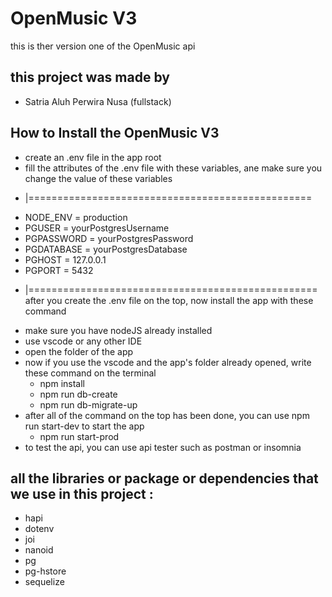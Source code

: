 # OpenMusic V3
this is ther version one of the OpenMusic api

## this project was made by 
- Satria Aluh Perwira Nusa (fullstack)

## How to Install the OpenMusic V3
- create an .env file in the app root
- fill the attributes of the .env file with these variables, ane make sure you change the value of these variables
* |=================================================
- NODE_ENV = production
- PGUSER = yourPostgresUsername
- PGPASSWORD = yourPostgresPassword
- PGDATABASE = yourPostgresDatabase
- PGHOST = 127.0.0.1
- PGPORT =  5432
* |==================================================
after you create the .env file on the top, now install the app with these command 
- make sure you have nodeJS already installed
- use vscode or any other IDE 
- open the folder of the app
- now if you use the vscode and the app's folder already opened, write these command on the terminal
  * npm install
  * npm run db-create
  * npm run db-migrate-up
- after all of the command on the top has been done, you can use npm run start-dev to start the app
  * npm run start-prod
- to test the api, you can use api tester such as postman or insomnia


## all the libraries or package or dependencies that we use in this project :
- hapi
- dotenv
- joi
- nanoid
- pg
- pg-hstore
- sequelize